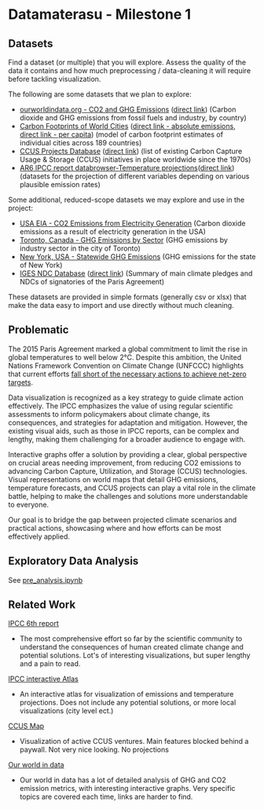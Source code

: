 # Datamaterasu - Milestone 1


## Datasets
Find a dataset (or multiple) that you will explore. Assess the quality of the data it contains and how much preprocessing / data-cleaning it will require before tackling visualization.

The following are some datasets that we plan to explore:

* [ourworldindata.org - CO2 and GHG Emissions](https://ourworldindata.org/co2-and-greenhouse-gas-emissions#explore-data-on-co2-and-greenhouse-gas-emissions) ([direct link](https://github.com/owid/co2-data)) (Carbon dioxide and GHG emissions from fossil fuels and industry, by country)
* [Carbon Footprints of World Cities](https://www.citycarbonfootprints.info/) ([direct link - absolute emissions](https://www.citycarbonfootprints.info/GGMCF_top500cities.txt), [direct link - per capita](https://www.citycarbonfootprints.info/GGMCF_top500citiesPercap.txt)) (model of carbon footprint estimates of individual cities across 189 countries)
* [CCUS Projects Database](https://www.iea.org/) ([direct link](https://www.iea.org/data-and-statistics/data-product/ccus-projects-database#)) (list of existing Carbon Capture Usage & Storage (CCUS) initiatives in place worldwide since the 1970s)
* [AR6 IPCC report databrowser-Temperature projections](https://ipcc-data.org/ar6landing.html)([direct link](https://ipcc-browser.ipcc-data.org/browser/dataset/6397/0)) (datasets for the projection of different variables depending on various plausible emission rates)

Some additional, reduced-scope datasets we may explore and use in the project:
* [USA EIA - CO2 Emissions from Electricity Generation](https://www.eia.gov/electricity/data.php#elecenv) (Carbon dioxide emissions as a result of electricity generation in the USA)
* [Toronto, Canada - GHG Emissions by Sector](https://www.toronto.ca/services-payments/water-environment/environmentally-friendly-city-initiatives/transformto/sector-based-emissions-inventory/) (GHG emissions by industry sector in the city of Toronto)
* [New York, USA - Statewide GHG Emissions](https://data.ny.gov/Energy-Environment/Statewide-Greenhouse-Gas-Emissions-Beginning-1990/5i6e-asw6/about_data) (GHG emissions for the state of New York)
* [IGES NDC Database](https://www.iges.or.jp/en/pub/iges-indc-ndc-database/en) ([direct link](https://www.iges.or.jp/en/publication_documents/pub/data/en/5005/IGES+NDC+Database_v7.7.xlsx)) (Summary of main climate pledges and NDCs of signatories of the Paris Agreement)

These datasets are provided in simple formats (generally csv or xlsx) that make the data easy to import and use directly without much cleaning.

## Problematic
The 2015 Paris Agreement marked a global commitment to limit the rise in global temperatures to well below 2°C. Despite this ambition, the United Nations Framework Convention on Climate Change (UNFCCC) highlights that current efforts [fall short of the necessary actions to achieve net-zero targets](https://www.politico.eu/article/paris-agreement-goals-failed-climate-change-global-warming-united-nations-climate-review/).

Data visualization is recognized as a key strategy to guide climate action effectively. The IPCC emphasizes the value of using regular scientific assessments to inform policymakers about climate change, its consequences, and strategies for adaptation and mitigation. However, the existing visual aids, such as those in IPCC reports, can be complex and lengthy, making them challenging for a broader audience to engage with.

Interactive graphs offer a solution by providing a clear, global perspective on crucial areas needing improvement, from reducing CO2 emissions to advancing Carbon Capture, Utilization, and Storage (CCUS) technologies. Visual representations on world maps that detail GHG emissions, temperature forecasts, and CCUS projects can play a vital role in the climate battle, helping to make the challenges and solutions more understandable to everyone.

Our goal is to bridge the gap between projected climate scenarios and practical actions, showcasing where and how efforts can be most effectively applied.

## Exploratory Data Analysis

See [pre_analysis.ipynb](https://github.com/FreedentGoutGit/Datamaterasu/blob/master/milestones/milestone-1/pre_analysis.ipynb)

## Related Work
[IPCC 6th report](https://www.ipcc.ch/assessment-report/ar6/)
* The most comprehensive effort so far by the scientific community to understand the consequences of human created climate change and potential solutions. Lot's of interesting visualizations, but super lengthy and a pain to read.

[IPCC interactive Atlas](https://interactive-atlas.ipcc.ch/)
* An interactive atlas for visualization of emissions and temperature projections. Does not include any potential solutions, or more local visualizations (city level ect.)

[CCUS Map](https://ccusmap.com/)
* Visualization of active CCUS ventures. Main features blocked behind a paywall. Not very nice looking. No projections

[Our world in data](https://ourworldindata.org/co2-emissions)
* Our world in data has a lot of detailed analysis of GHG and CO2 emission metrics, with interesting interactive graphs. Very specific topics are covered each time, links are harder to find.
